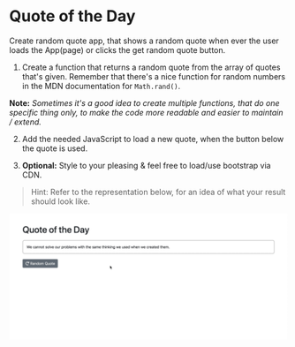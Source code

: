# Quote of the Day

Create random quote app, that shows a random quote when ever the user loads the App(page) or clicks the get random quote button.

1.  Create a function that returns a random quote from the array of
    quotes that's given. Remember that there's a nice function for
    random numbers in the MDN documentation for `Math.rand()`.

**Note:** _Sometimes it's a good idea to create multiple functions, that
do one specific thing only, to make the code more readable and
easier to maintain / extend._

2.  Add the needed JavaScript to load a new quote, when the button
    below the quote is used.

3.  **Optional:** Style to your pleasing & feel free to load/use bootstrap via CDN.

> Hint: Refer to the representation below, for an idea of what your result should look like.

![demo](demo.gif)
